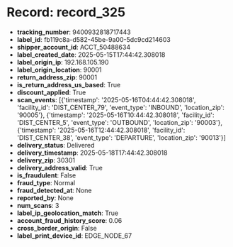 # Record: record_325

- **tracking_number**: 9400932818717443
- **label_id**: fb119c8a-d582-45be-9a00-5dc9cd214603
- **shipper_account_id**: ACCT_50488634
- **label_created_date**: 2025-05-15T17:44:42.308018
- **label_origin_ip**: 192.168.105.190
- **label_origin_location**: 90001
- **return_address_zip**: 90001
- **is_return_address_us_based**: True
- **discount_applied**: True
- **scan_events**: [{'timestamp': '2025-05-16T04:44:42.308018', 'facility_id': 'DIST_CENTER_79', 'event_type': 'INBOUND', 'location_zip': '90005'}, {'timestamp': '2025-05-16T10:44:42.308018', 'facility_id': 'DIST_CENTER_5', 'event_type': 'OUTBOUND', 'location_zip': '90003'}, {'timestamp': '2025-05-16T12:44:42.308018', 'facility_id': 'DIST_CENTER_38', 'event_type': 'DEPARTURE', 'location_zip': '90013'}]
- **delivery_status**: Delivered
- **delivery_timestamp**: 2025-05-18T17:44:42.308018
- **delivery_zip**: 30301
- **delivery_address_valid**: True
- **is_fraudulent**: False
- **fraud_type**: Normal
- **fraud_detected_at**: None
- **reported_by**: None
- **num_scans**: 3
- **label_ip_geolocation_match**: True
- **account_fraud_history_score**: 0.06
- **cross_border_origin**: False
- **label_print_device_id**: EDGE_NODE_67